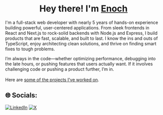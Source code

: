 <h1 align="center">Hey there! I'm <a href="https://enkambale.com">Enoch</a></h1>

I'm a full-stack web developer with nearly 5 years of hands-on experience building powerful, user-centered applications. From sleek frontends in React and Next.js to rock-solid backends with Node.js and Express, I build products that are fast, scalable, and built to last. I know the ins and outs of TypeScript, enjoy architecting clean solutions, and thrive on finding smart fixes to tough problems.

I’m always in the code—whether optimizing performance, debugging into the late hours, or pushing features that users actually want. If it involves challenging code or pushing a product further, I’m in.
<br><br>
Here are <a href="https://dev.enkambale.com">some of the projects I've worked on</a>.


## 🌐 Socials:
[![LinkedIn](https://img.shields.io/badge/LinkedIn-%230077B5.svg?logo=linkedin&logoColor=white)](https://linkedin.com/in/enochkambale) [![X](https://img.shields.io/badge/X-black.svg?logo=X&logoColor=white)](https://x.com/enkambale) 

<!-- Proudly created with GPRM ( https://gprm.itsvg.in )

# 📊 Stats:
![](https://github-readme-streak-stats.herokuapp.com/?user=camballe&theme=dark&hide_border=false) <br/>

[![Enoch's WakaTime stats](https://github-readme-stats.vercel.app/api/wakatime?username=enkambale&theme=dark&layout=compact&custom_title=WakaTime%20Stats%20(Last%207%20Days))](https://github.com/anuraghazra/github-readme-stats)

### ✍️ Random Dev Quote
![](https://quotes-github-readme.vercel.app/api?type=horizontal&theme=radical) -->
